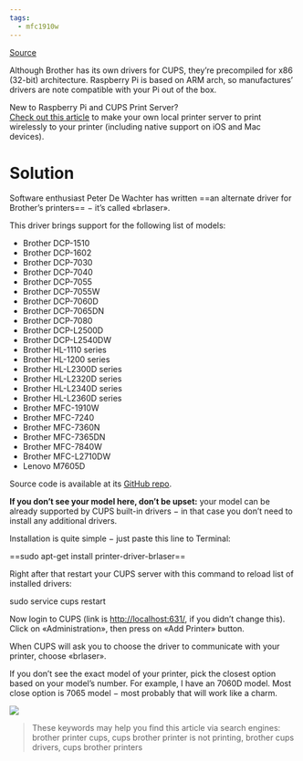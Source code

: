 ```yaml
---
tags:
  - mfc1910w
---
```

[Source](https://medium.com/@alexanderbelov/how-to-use-your-brother-printer-with-cups-on-raspberry-pi-5b712cc2b4e6)

Although Brother has its own drivers for CUPS, they’re precompiled for x86 (32-bit) architecture. Raspberry Pi is based on ARM arch, so manufactures’ drivers are note compatible with your Pi out of the box.

New to Raspberry Pi and CUPS Print Server?  
[Check out this article](https://medium.com/swlh/setup-a-print-server-using-raspberry-pi-cups-part-1-c8f3d48af047) to make your own local printer server to print wirelessly to your printer (including native support on iOS and Mac devices).

# Solution

Software enthusiast Peter De Wachter has written ==an alternate driver for Brother’s printers== − it’s called «brlaser».

This driver brings support for the following list of models:

- Brother DCP-1510
- Brother DCP-1602
- Brother DCP-7030
- Brother DCP-7040
- Brother DCP-7055
- Brother DCP-7055W
- Brother DCP-7060D
- Brother DCP-7065DN
- Brother DCP-7080
- Brother DCP-L2500D
- Brother DCP-L2540DW
- Brother HL-1110 series
- Brother HL-1200 series
- Brother HL-L2300D series
- Brother HL-L2320D series
- Brother HL-L2340D series
- Brother HL-L2360D series
- Brother MFC-1910W
- Brother MFC-7240
- Brother MFC-7360N
- Brother MFC-7365DN
- Brother MFC-7840W
- Brother MFC-L2710DW
- Lenovo M7605D

Source code is available at its [GitHub repo](https://github.com/pdewacht/brlaser).

**If you don’t see your model here, don’t be upset:** your model can be already supported by CUPS built-in drivers − in that case you don’t need to install any additional drivers.

Installation is quite simple − just paste this line to Terminal:

==sudo apt-get install printer-driver-brlaser==

Right after that restart your CUPS server with this command to reload list of installed drivers:

sudo service cups restart

Now login to CUPS (link is [http://localhost:631/](http://localhost:631/), if you didn’t change this).  
Click on «Administration», then press on «Add Printer» button.

When CUPS will ask you to choose the driver to communicate with your printer, choose «brlaser».

If you don’t see the exact model of your printer, pick the closest option based on your model’s number. For example, I have an 7060D model. Most close option is 7065 model − most probably that will work like a charm.

![](https://miro.medium.com/v2/resize:fit:933/1*nEGxxfVwb79wUg4uN-K93g.png)

> These keywords may help you find this article via search engines:  
> brother printer cups, cups brother printer is not printing, brother cups drivers, cups brother printers

